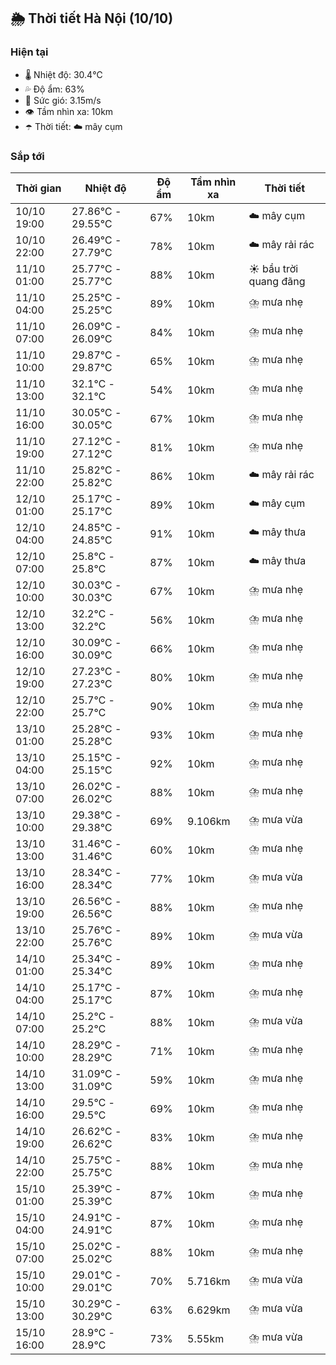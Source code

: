 ## 🌦️ Thời tiết Hà Nội (10/10)

### Hiện tại

- 🌡️ Nhiệt độ: 30.4℃
- 💦 Độ ẩm: 63%
- 💨 Sức gió: 3.15m/s
- 👁️ Tầm nhìn xa: 10km
- ☂️ Thời tiết: ☁️ mây cụm

### Sắp tới

| Thời gian | Nhiệt độ | Độ ẩm | Tầm nhìn xa | Thời tiết |
| --- | --- | --- | --- | --- |
| 10/10 19:00 | 27.86℃ - 29.55℃ | 67% | 10km | ☁️ mây cụm |
| 10/10 22:00 | 26.49℃ - 27.79℃ | 78% | 10km | ☁️ mây rải rác |
| 11/10 01:00 | 25.77℃ - 25.77℃ | 88% | 10km | ☀️ bầu trời quang đãng |
| 11/10 04:00 | 25.25℃ - 25.25℃ | 89% | 10km | ⛈️ mưa nhẹ |
| 11/10 07:00 | 26.09℃ - 26.09℃ | 84% | 10km | ⛈️ mưa nhẹ |
| 11/10 10:00 | 29.87℃ - 29.87℃ | 65% | 10km | ⛈️ mưa nhẹ |
| 11/10 13:00 | 32.1℃ - 32.1℃ | 54% | 10km | ⛈️ mưa nhẹ |
| 11/10 16:00 | 30.05℃ - 30.05℃ | 67% | 10km | ⛈️ mưa nhẹ |
| 11/10 19:00 | 27.12℃ - 27.12℃ | 81% | 10km | ⛈️ mưa nhẹ |
| 11/10 22:00 | 25.82℃ - 25.82℃ | 86% | 10km | ☁️ mây rải rác |
| 12/10 01:00 | 25.17℃ - 25.17℃ | 89% | 10km | ☁️ mây cụm |
| 12/10 04:00 | 24.85℃ - 24.85℃ | 91% | 10km | ☁️ mây thưa |
| 12/10 07:00 | 25.8℃ - 25.8℃ | 87% | 10km | ☁️ mây thưa |
| 12/10 10:00 | 30.03℃ - 30.03℃ | 67% | 10km | ⛈️ mưa nhẹ |
| 12/10 13:00 | 32.2℃ - 32.2℃ | 56% | 10km | ⛈️ mưa nhẹ |
| 12/10 16:00 | 30.09℃ - 30.09℃ | 66% | 10km | ⛈️ mưa nhẹ |
| 12/10 19:00 | 27.23℃ - 27.23℃ | 80% | 10km | ⛈️ mưa nhẹ |
| 12/10 22:00 | 25.7℃ - 25.7℃ | 90% | 10km | ⛈️ mưa nhẹ |
| 13/10 01:00 | 25.28℃ - 25.28℃ | 93% | 10km | ⛈️ mưa nhẹ |
| 13/10 04:00 | 25.15℃ - 25.15℃ | 92% | 10km | ⛈️ mưa nhẹ |
| 13/10 07:00 | 26.02℃ - 26.02℃ | 88% | 10km | ⛈️ mưa nhẹ |
| 13/10 10:00 | 29.38℃ - 29.38℃ | 69% | 9.106km | ⛈️ mưa vừa |
| 13/10 13:00 | 31.46℃ - 31.46℃ | 60% | 10km | ⛈️ mưa nhẹ |
| 13/10 16:00 | 28.34℃ - 28.34℃ | 77% | 10km | ⛈️ mưa vừa |
| 13/10 19:00 | 26.56℃ - 26.56℃ | 88% | 10km | ⛈️ mưa nhẹ |
| 13/10 22:00 | 25.76℃ - 25.76℃ | 89% | 10km | ⛈️ mưa vừa |
| 14/10 01:00 | 25.34℃ - 25.34℃ | 89% | 10km | ⛈️ mưa nhẹ |
| 14/10 04:00 | 25.17℃ - 25.17℃ | 87% | 10km | ⛈️ mưa nhẹ |
| 14/10 07:00 | 25.2℃ - 25.2℃ | 88% | 10km | ⛈️ mưa vừa |
| 14/10 10:00 | 28.29℃ - 28.29℃ | 71% | 10km | ⛈️ mưa nhẹ |
| 14/10 13:00 | 31.09℃ - 31.09℃ | 59% | 10km | ⛈️ mưa nhẹ |
| 14/10 16:00 | 29.5℃ - 29.5℃ | 69% | 10km | ⛈️ mưa nhẹ |
| 14/10 19:00 | 26.62℃ - 26.62℃ | 83% | 10km | ⛈️ mưa nhẹ |
| 14/10 22:00 | 25.75℃ - 25.75℃ | 88% | 10km | ⛈️ mưa nhẹ |
| 15/10 01:00 | 25.39℃ - 25.39℃ | 87% | 10km | ⛈️ mưa nhẹ |
| 15/10 04:00 | 24.91℃ - 24.91℃ | 87% | 10km | ⛈️ mưa nhẹ |
| 15/10 07:00 | 25.02℃ - 25.02℃ | 88% | 10km | ⛈️ mưa nhẹ |
| 15/10 10:00 | 29.01℃ - 29.01℃ | 70% | 5.716km | ⛈️ mưa vừa |
| 15/10 13:00 | 30.29℃ - 30.29℃ | 63% | 6.629km | ⛈️ mưa vừa |
| 15/10 16:00 | 28.9℃ - 28.9℃ | 73% | 5.55km | ⛈️ mưa vừa |
